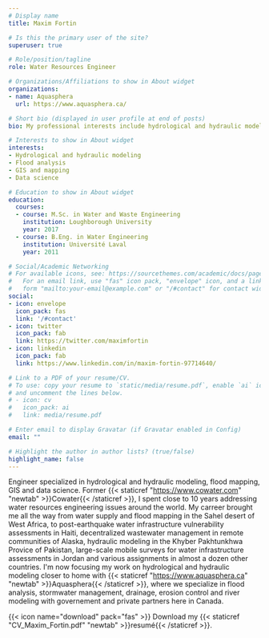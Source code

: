 ```yaml
---
# Display name
title: Maxim Fortin

# Is this the primary user of the site?
superuser: true

# Role/position/tagline
role: Water Resources Engineer

# Organizations/Affiliations to show in About widget
organizations:
- name: Aquasphera
  url: https://www.aquasphera.ca/

# Short bio (displayed in user profile at end of posts)
bio: My professional interests include hydrological and hydraulic modeling, flood analysis, GIS and mapping

# Interests to show in About widget
interests:
- Hydrological and hydraulic modeling
- Flood analysis
- GIS and mapping
- Data science

# Education to show in About widget
education:
  courses:
  - course: M.Sc. in Water and Waste Engineering
    institution: Loughborough University
    year: 2017
  - course: B.Eng. in Water Engineering
    institution: Université Laval
    year: 2011

# Social/Academic Networking
# For available icons, see: https://sourcethemes.com/academic/docs/page-builder/#icons
#   For an email link, use "fas" icon pack, "envelope" icon, and a link in the
#   form "mailto:your-email@example.com" or "/#contact" for contact widget.
social:
- icon: envelope
  icon_pack: fas
  link: '/#contact'
- icon: twitter
  icon_pack: fab
  link: https://twitter.com/maximfortin
- icon: linkedin
  icon_pack: fab
  link: https://www.linkedin.com/in/maxim-fortin-97714640/

# Link to a PDF of your resume/CV.
# To use: copy your resume to `static/media/resume.pdf`, enable `ai` icons in `params.toml`,
# and uncomment the lines below.
# - icon: cv
#   icon_pack: ai
#   link: media/resume.pdf

# Enter email to display Gravatar (if Gravatar enabled in Config)
email: ""

# Highlight the author in author lists? (true/false)
highlight_name: false
---
```


Engineer specialized in hydrological and hydraulic modeling, flood mapping, GIS and data science. Former {{< staticref "https://www.cowater.com" "newtab" >}}Cowater{{< /staticref >}}, I spent close to 10 years addressing water resources engineering issues around the world. My carreer brought me all the way from water supply and flood mapping in the Sahel desert of West Africa, to post-earthquake water infrastructure vulnerability assessments in Haiti, decentralized wastewater management in remote communities of Alaska, hydraulic modeling in the Khyber Pakhtunkhwa Provice of Pakistan, large-scale mobile surveys for water infrastructure assessments in Jordan and various assignments in almost a dozen other countries. I'm now focusing my work on hydrological and hydraulic modeling closer to home with {{< staticref "https://www.aquasphera.ca" "newtab" >}}Aquasphera{{< /staticref >}}, where we specialize in flood analysis, stormwater management, drainage, erosion control and river modeling with governement and private partners here in Canada.

{{< icon name="download" pack="fas" >}} Download my {{< staticref "CV_Maxim_Fortin.pdf" "newtab" >}}resumé{{< /staticref >}}.
